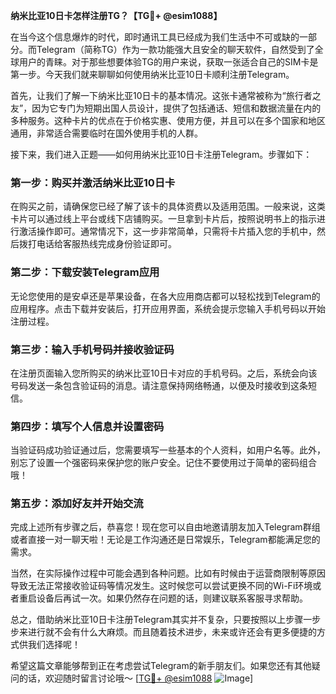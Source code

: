 **纳米比亚10日卡怎样注册TG？【TG💪+ @esim1088】**

在当今这个信息爆炸的时代，即时通讯工具已经成为我们生活中不可或缺的一部分。而Telegram（简称TG）作为一款功能强大且安全的聊天软件，自然受到了全球用户的青睐。对于那些想要体验TG的用户来说，获取一张适合自己的SIM卡是第一步。今天我们就来聊聊如何使用纳米比亚10日卡顺利注册Telegram。

首先，让我们了解一下纳米比亚10日卡的基本情况。这张卡通常被称为“旅行者之友”，因为它专门为短期出国人员设计，提供了包括通话、短信和数据流量在内的多种服务。这种卡片的优点在于价格实惠、使用方便，并且可以在多个国家和地区通用，非常适合需要临时在国外使用手机的人群。

接下来，我们进入正题——如何用纳米比亚10日卡注册Telegram。步骤如下：

### 第一步：购买并激活纳米比亚10日卡

在购买之前，请确保您已经了解了该卡的具体资费以及适用范围。一般来说，这类卡片可以通过线上平台或线下店铺购买。一旦拿到卡片后，按照说明书上的指示进行激活操作即可。通常情况下，这一步非常简单，只需将卡片插入您的手机中，然后拨打电话给客服热线完成身份验证即可。

### 第二步：下载安装Telegram应用

无论您使用的是安卓还是苹果设备，在各大应用商店都可以轻松找到Telegram的应用程序。点击下载并安装后，打开应用界面，系统会提示您输入手机号码以开始注册过程。

### 第三步：输入手机号码并接收验证码

在注册页面输入您所购买的纳米比亚10日卡对应的手机号码。之后，系统会向该号码发送一条包含验证码的消息。请注意保持网络畅通，以便及时接收到这条短信。

### 第四步：填写个人信息并设置密码

当验证码成功验证通过后，您需要填写一些基本的个人资料，如用户名等。此外，别忘了设置一个强密码来保护您的账户安全。记住不要使用过于简单的密码组合哦！

### 第五步：添加好友并开始交流

完成上述所有步骤之后，恭喜您！现在您可以自由地邀请朋友加入Telegram群组或者直接一对一聊天啦！无论是工作沟通还是日常娱乐，Telegram都能满足您的需求。

当然，在实际操作过程中可能会遇到各种问题。比如有时候由于运营商限制等原因导致无法正常接收验证码等情况发生。这时候您可以尝试更换不同的Wi-Fi环境或者重启设备后再试一次。如果仍然存在问题的话，则建议联系客服寻求帮助。

总之，借助纳米比亚10日卡注册Telegram其实并不复杂，只要按照以上步骤一步步来进行就不会有什么大麻烦。而且随着技术进步，未来或许还会有更多便捷的方式供我们选择呢！

希望这篇文章能够帮到正在考虑尝试Telegram的新手朋友们。如果您还有其他疑问的话，欢迎随时留言讨论哦～ [[TG💪+ @esim1088](https://t.me/s/esim1088) ![Image](https://i.postimg.cc/4NQfJmqS/Snipaste-2025-05-13-00-14-12.png)]